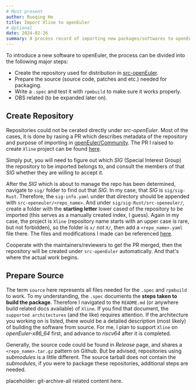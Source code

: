 ```yaml
---
# Must present
author: Ruoqing He
title: Import Xline to openEuler
# Optional
date: 2024-02-26
summary: A process record of importing new packages/softwares to openEuler.
---
```


To introduce a new software to openEuler, the process can be divided into the following major steps:

- Create the repository used for distribution in [src-openEuler](https://gitee.com/organizations/src-openeuler/projects).
- Prepare the source (source code, patches and etc.) needed for packaging.
- Write a `.spec` and test it with `rpmbuild` to make sure it works properly.
- OBS related (to be expanded later on).

## Create Repository

Repositories could not be cerated directly under *src-openEuler*. Most of the cases, it is done by rasing a PR which describes metadata of the repository and purpose of importing in [openEuler/Community](https://gitee.com/openeuler/community). The PR I raised to create `Xline` project can be found [here](https://gitee.com/openeuler/community/pulls/5400).

Simply put, you will need to figure out which *SIG* (Special Interest Group) the repository to be imported belongs to, and consult the members of that *SIG* whether they are willing to accept it.

After the *SIG* which is about to manage the repo has been determined, navigate to `sig/` folder to find out that *SIG*. In my case, that *SIG* is `sig/sig-Rust`. Therefore, the `sig-info.yaml` under that directory should be appended with `src-openeuler/<repo_name>`. And under `sig/sig-Rust/src-openeuler/`, create a folder with the **starting letter** lower cased of the repository to be imported (this serves as a manually created index, I guess). Again in my case, the project is `Xline` (repository name starts with an upper case is rare, but not forbidden), so the folder is `x/` not `X/`, then add a `<repo_name>.yaml` file there. The files and modifications I made can be referenced [here](https://gitee.com/openeuler/community/pulls/5400/files).

Cooperate with the maintainers/reviewers to get the PR merged, then the repository will be created under `src-openEuler` automatically. And that's where the actual work begins.

## Prepare Source

The term `source` here represents all files needed for the `.spec` and `rpmbuild` to work. To my understanding, the `.spec` documents the **steps taken to build the package**. Therefore I navigated to the `README.md` (or anywhere build related docs available) of `Xline`. If you find that document, the `supported architectures` (and the like) requires attention. If the architecture you working on is listed, there would be a detailed description (most likely) of building the software from source. For me, I plan to support `Xline` on *openEuler-x86_64* first, and advance to *riscv64* after it is completed.

Generally, the source code could be found in *Release* page, and shares a `<repo_name>.tar.gz` pattern on Github. But be advised, repositories using *submodules* is a little different. The source tarball does not contain the *submodules*, if you were to package these repositories, additional steps are needed.

placeholder: git-archive-all related content here.
